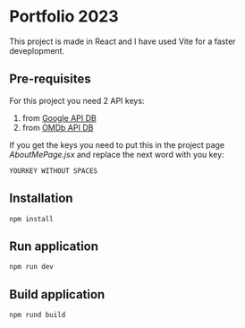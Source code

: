 # Portfolio 2023
 This project is made in React and I have used Vite for a faster deveplopment.

## Pre-requisites
For this project you need 2 API keys:
1. from [Google API DB](https://console.cloud.google.com/apis/library/books.googleapis.com?project=api-books-393207)
2. from [OMDb API DB](https://www.omdbapi.com/)

If you get the keys you need to put this in the project page _AboutMePage.jsx_ and replace the next word with you key:
```
YOURKEY WITHOUT SPACES
```
## Installation
`npm install`

## Run application
`npm run dev`

## Build application
`npm rund build`
